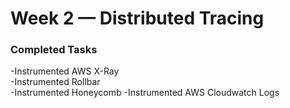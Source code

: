 # Week 2 — Distributed Tracing
### Completed Tasks
-Instrumented AWS X-Ray  
-Instrumented Rollbar  
-Instrumented Honeycomb
-Instrumented AWS Cloudwatch Logs
